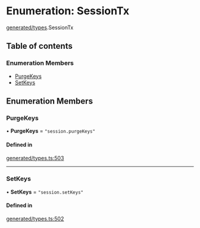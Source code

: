 # Enumeration: SessionTx

[generated/types](../wiki/generated.types).SessionTx

## Table of contents

### Enumeration Members

- [PurgeKeys](../wiki/generated.types.SessionTx#purgekeys)
- [SetKeys](../wiki/generated.types.SessionTx#setkeys)

## Enumeration Members

### PurgeKeys

• **PurgeKeys** = ``"session.purgeKeys"``

#### Defined in

[generated/types.ts:503](https://github.com/PolymeshAssociation/polymesh-sdk/blob/8a9e72221/src/generated/types.ts#L503)

___

### SetKeys

• **SetKeys** = ``"session.setKeys"``

#### Defined in

[generated/types.ts:502](https://github.com/PolymeshAssociation/polymesh-sdk/blob/8a9e72221/src/generated/types.ts#L502)
